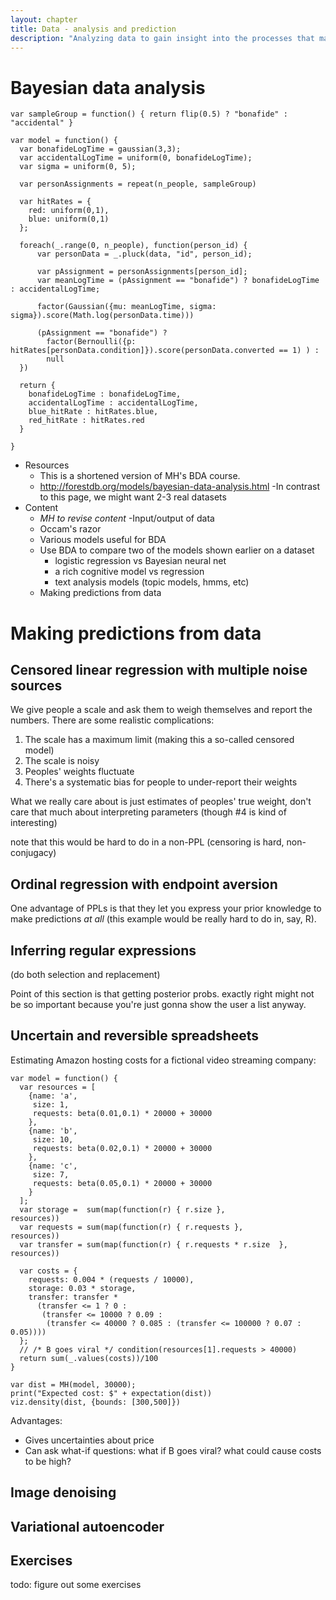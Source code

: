 ```yaml
---
layout: chapter
title: Data - analysis and prediction
description: "Analyzing data to gain insight into the processes that may have generated it and to make predictions on new data."
---
```


# Bayesian data analysis

~~~~
var sampleGroup = function() { return flip(0.5) ? "bonafide" : "accidental" }

var model = function() {
  var bonafideLogTime = gaussian(3,3);
  var accidentalLogTime = uniform(0, bonafideLogTime);
  var sigma = uniform(0, 5);

  var personAssignments = repeat(n_people, sampleGroup)

  var hitRates = {
    red: uniform(0,1),
    blue: uniform(0,1)
  };

  foreach(_.range(0, n_people), function(person_id) {
      var personData = _.pluck(data, "id", person_id);

      var pAssignment = personAssignments[person_id];
      var meanLogTime = (pAssignment == "bonafide") ? bonafideLogTime : accidentalLogTime;

      factor(Gaussian({mu: meanLogTime, sigma: sigma}).score(Math.log(personData.time)))

      (pAssignment == "bonafide") ?
        factor(Bernoulli({p: hitRates[personData.condition]}).score(personData.converted == 1) ) :
        null
  })

  return {
    bonafideLogTime : bonafideLogTime,
    accidentalLogTime : accidentalLogTime,
    blue_hitRate : hitRates.blue,
    red_hitRate : hitRates.red
  }

}

~~~~

- Resources
  - This is a shortened version of MH's BDA course.
  - http://forestdb.org/models/bayesian-data-analysis.html
    -In contrast to this page, we might want 2-3 real datasets
- Content
  - *MH to revise content*
  -Input/output of data
  - Occam's razor
  - Various models useful for BDA
  - Use BDA to compare two of the models shown earlier on a dataset
    - logistic regression vs Bayesian neural net
    - a rich cognitive model vs regression
    - text analysis models (topic models, hmms, etc)
  - Making predictions from data


# Making predictions from data

## Censored linear regression with multiple noise sources

We give people a scale and ask them to weigh themselves and report the numbers. There are some realistic complications:

1. The scale has a maximum limit (making this a so-called censored model)
1. The scale is noisy
1. Peoples' weights fluctuate
1. There's a systematic bias for people to under-report their weights

What we really care about is just estimates of peoples' true weight, don't care that much about interpreting parameters (though #4 is kind of interesting)

note that this would be hard to do in a non-PPL (censoring is hard, non-conjugacy)

## Ordinal regression with endpoint aversion

One advantage of PPLs is that they let you express your prior knowledge to make predictions *at all* (this example would be really hard to do in, say, R).

## Inferring regular expressions

(do both selection and replacement)

Point of this section is that getting posterior probs. exactly right might not be so important because you're just gonna show the user a list anyway.

## Uncertain and reversible spreadsheets

Estimating Amazon hosting costs for a fictional video streaming company:

~~~~
var model = function() {
  var resources = [
    {name: 'a',
     size: 1,
     requests: beta(0.01,0.1) * 20000 + 30000
    },
    {name: 'b',
     size: 10,
     requests: beta(0.02,0.1) * 20000 + 30000
    },
    {name: 'c',
     size: 7,
     requests: beta(0.05,0.1) * 20000 + 30000
    }
  ];
  var storage =  sum(map(function(r) { r.size },               resources))
  var requests = sum(map(function(r) { r.requests },           resources))
  var transfer = sum(map(function(r) { r.requests * r.size  }, resources))

  var costs = {
    requests: 0.004 * (requests / 10000),
    storage: 0.03 * storage,
    transfer: transfer *
      (transfer <= 1 ? 0 :
       (transfer <= 10000 ? 0.09 :
        (transfer <= 40000 ? 0.085 : (transfer <= 100000 ? 0.07 : 0.05))))
  };
  // /* B goes viral */ condition(resources[1].requests > 40000)
  return sum(_.values(costs))/100
}

var dist = MH(model, 30000);
print("Expected cost: $" + expectation(dist))
viz.density(dist, {bounds: [300,500]})
~~~~

Advantages:

- Gives uncertainties about price
- Can ask what-if questions: what if B goes viral? what could cause costs to be high?

## Image denoising

## Variational autoencoder 

## Exercises

todo: figure out some exercises